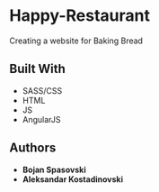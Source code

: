 # Happy-Restaurant

Creating a website for Baking Bread

## Built With

* SASS/CSS 
* HTML
* JS
* AngularJS

## Authors

* **Bojan Spasovski**
* **Aleksandar Kostadinovski**




